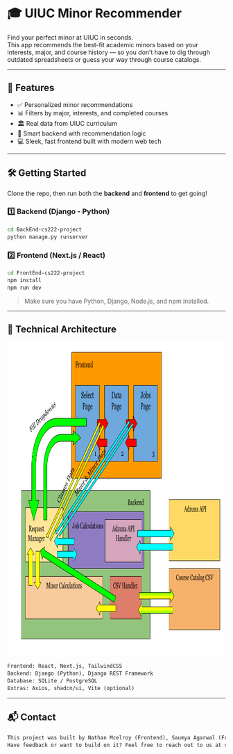 # 🎓 UIUC Minor Recommender

Find your perfect minor at UIUC in seconds.  
This app recommends the best-fit academic minors based on your interests, major, and course history — so you don’t have to dig through outdated spreadsheets or guess your way through course catalogs.

---

## 🚀 Features

- ✅ Personalized minor recommendations  
- 📊 Filters by major, interests, and completed courses  
- 🏛️ Real data from UIUC curriculum  
- 🧠 Smart backend with recommendation logic  
- 💻 Sleek, fast frontend built with modern web tech  

---

## 🛠️ Getting Started

Clone the repo, then run both the **backend** and **frontend** to get going!

### 1️⃣ Backend (Django - Python)

```bash
cd BackEnd-cs222-project
python manage.py runserver
````

### 2️⃣ Frontend (Next.js / React)

```bash
cd FrontEnd-cs222-project
npm install
npm run dev
```

> Make sure you have Python, Django, Node.js, and npm installed.

---

## 🧩 Technical Architecture

<img src="diagram-image\Minor Recommender Architecture Diagram (1).png" alt="Architecture Diagram" width="960" height="720">

```txt
Frontend: React, Next.js, TailwindCSS  
Backend: Django (Python), Django REST Framework  
Database: SQLite / PostgreSQL  
Extras: Axios, shadcn/ui, Vite (optional)
```

---

## 📬 Contact

```txt
This project was built by Nathan Mcelroy (Frontend), Saumya Agarwal (Frontend), Vaani Rometra (Backend), and Divya Thumu (Backend). 
Have feedback or want to build on it? Feel free to reach out to us at saumyaa4@illinois.edu!
```
